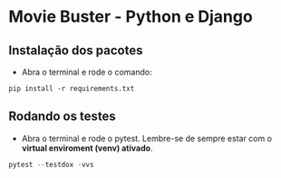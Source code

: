 # Movie Buster - Python e Django

## Instalação dos pacotes

- Abra o terminal e rode o comando:

```shell
pip install -r requirements.txt
```

## Rodando os testes

- Abra o terminal e rode o pytest. Lembre-se de sempre estar com o **virtual enviroment (venv) ativado**.

```python
pytest --testdox -vvs
```
